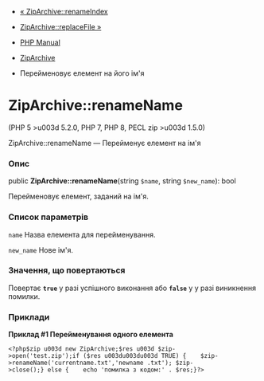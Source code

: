 - [« ZipArchive::renameIndex](ziparchive.renameindex.md)
- [ZipArchive::replaceFile »](ziparchive.replacefile.md)

- [PHP Manual](index.md)
- [ZipArchive](class.ziparchive.md)
- Перейменовує елемент на його ім'я

# ZipArchive::renameName

(PHP 5 \>u003d 5.2.0, PHP 7, PHP 8, PECL zip \>u003d 1.5.0)

ZipArchive::renameName — Перейменує елемент на ім'я

### Опис

public **ZipArchive::renameName**(string `$name`, string `$new_name`):
bool

Перейменовує елемент, заданий на ім'я.

### Список параметрів

`name`
Назва елемента для перейменування.

`new_name`
Нове ім'я.

### Значення, що повертаються

Повертає **`true`** у разі успішного виконання або **`false`** у
у разі виникнення помилки.

### Приклади

**Приклад #1 Перейменування одного елемента**

` <?php$zip u003d new ZipArchive;$res u003d $zip->open('test.zip');if ($res u003du003du003d TRUE) {    $zip->renameName('currentname.txt','newname .txt'); $zip->close();} else {    echo 'помилка з кодом:' . $res;}?> `
